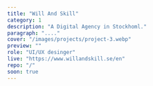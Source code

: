```yaml
---
title: "Will And Skill"
category: 1
description: "A Digital Agency in Stockhoml."
paragraph: "...."
cover: "/images/projects/project-3.webp"
preview: ""
role: "UI/UX desinger"
live: "https://www.willandskill.se/en"
repo: "/"
soon: true
---
```

